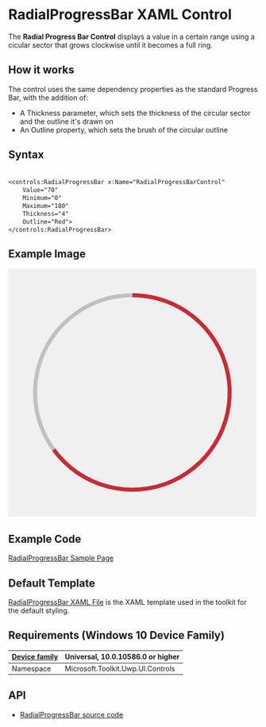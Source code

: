 # RadialProgressBar XAML Control

The **Radial Progress Bar Control** displays a value in a certain range using a cicular sector that grows clockwise until it becomes a full ring.

## How it works

The control uses the same dependency properties as the standard Progress Bar, with the addition of:

- A Thickness parameter, which sets the thickness of the circular sector and the outline it's drawn on
- An Outline property, which sets the brush of the circular outline

## Syntax

```xaml

<controls:RadialProgressBar x:Name="RadialProgressBarControl"
	Value="70"
	Minimum="0"
	Maximum="180"
	Thickness="4"
	Outline="Red">
</controls:RadialProgressBar>

```

## Example Image

![RadialProgressBar image](../resources/images/Controls-RadialProgressBar.png "RadialProgressBar")

## Example Code

[RadialProgressBar Sample Page](https://github.com/Microsoft/UWPCommunityToolkit/tree/master/Microsoft.Toolkit.Uwp.SampleApp/SamplePages/RadialProgressBar)

## Default Template 

[RadialProgressBar XAML File](https://github.com/Microsoft/UWPCommunityToolkit/blob/master/Microsoft.Toolkit.Uwp.UI.Controls/RadialProgressBar/RadialProgressBar.xaml) is the XAML template used in the toolkit for the default styling.

## Requirements (Windows 10 Device Family)

| [Device family](http://go.microsoft.com/fwlink/p/?LinkID=526370) | Universal, 10.0.10586.0 or higher |
| --- | --- |
| Namespace | Microsoft.Toolkit.Uwp.UI.Controls |

## API

* [RadialProgressBar source code](https://github.com/Microsoft/UWPCommunityToolkit/tree/master/Microsoft.Toolkit.Uwp.UI.Controls/RadialProgressBar)

